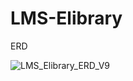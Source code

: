 # LMS-Elibrary
ERD





![LMS_Elibrary_ERD_V9](https://github.com/TRONGTIN0803/LMS-Elibrary/assets/110965574/27614c10-4f5d-43cc-a376-05e0d09fdb5e)
